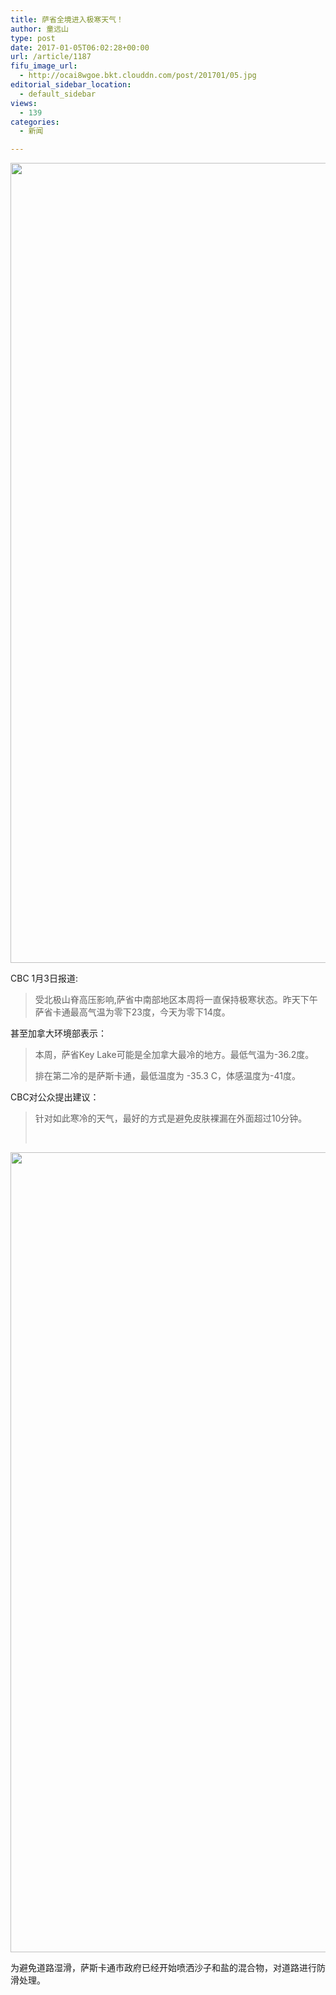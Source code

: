 ```yaml
---
title: 萨省全境进入极寒天气！
author: 童远山
type: post
date: 2017-01-05T06:02:28+00:00
url: /article/1187
fifu_image_url:
  - http://ocai8wgoe.bkt.clouddn.com/post/201701/05.jpg
editorial_sidebar_location:
  - default_sidebar
views:
  - 139
categories:
  - 新闻

---
```

<img decoding="async" loading="lazy" class="alignnone size-full" src="http://ocai8wgoe.bkt.clouddn.com/post/201701/03.jpeg" width="719" height="1280" />

CBC 1月3日报道:

> 受北极山脊高压影响,萨省中南部地区本周将一直保持极寒状态。昨天下午萨省卡通最高气温为零下23度，今天为零下14度。

甚至加拿大环境部表示：

> 本周，萨省Key Lake可能是全加拿大最冷的地方。最低气温为-36.2度。
> 
> 排在第二冷的是萨斯卡通，最低温度为 -35.3 C，体感温度为-41度。

CBC对公众提出建议：

> 针对如此寒冷的天气，最好的方式是避免皮肤裸漏在外面超过10分钟。
> 
> &nbsp;

<img decoding="async" loading="lazy" class="alignnone size-full" src="http://ocai8wgoe.bkt.clouddn.com/post/201701/01.jpeg" width="719" height="1280" /> 

为避免道路湿滑，萨斯卡通市政府已经开始喷洒沙子和盐的混合物，对道路进行防滑处理。